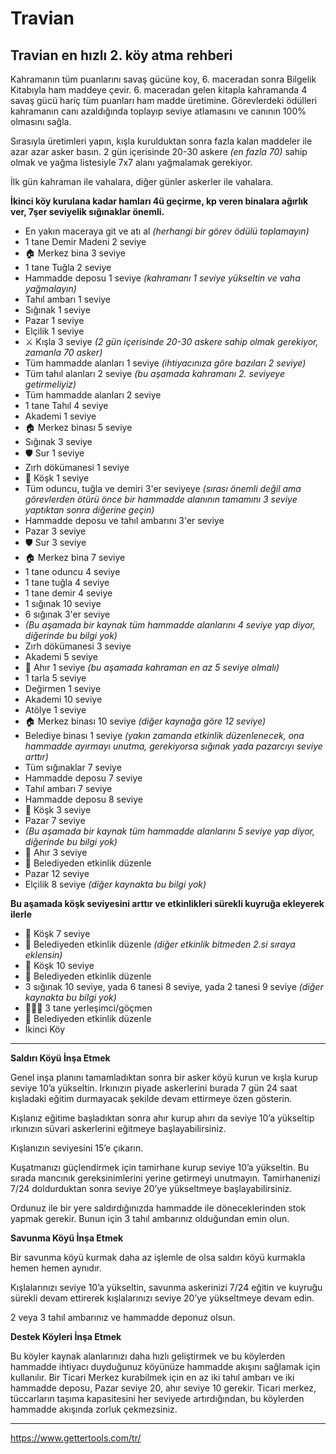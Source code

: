 # Travian

## Travian en hızlı 2. köy atma rehberi

Kahramanın tüm puanlarını savaş gücüne koy, 6. maceradan sonra Bilgelik Kitabıyla ham maddeye çevir.
6. maceradan gelen kitapla kahramanda 4 savaş gücü hariç tüm puanları ham madde üretimine.
Görevlerdeki ödülleri kahramanın canı azaldığında toplayıp seviye atlamasını ve canının 100% olmasını sağla.

Sırasıyla üretimleri yapın, kışla kurulduktan sonra fazla kalan maddeler ile azar azar asker basın.
2 gün içerisinde 20-30 askere _(en fazla 70)_ sahip olmak ve yağma listesiyle 7x7 alanı yağmalamak gerekiyor.

İlk gün kahraman ile vahalara, diğer günler askerler ile vahalara.

**İkinci köy kurulana kadar hamları 4ü geçirme, kp veren binalara ağırlık ver, 7şer seviyelik sığınaklar önemli.**

- En yakın maceraya git ve atı al _(herhangi bir görev ödülü toplamayın)_
- 1 tane Demir Madeni 2 seviye
- 🏠 Merkez bina 3 seviye
- 1 tane Tuğla 2 seviye
- Hammadde deposu 1 seviye _(kahramanı 1 seviye yükseltin ve vaha yağmalayın)_
- Tahıl ambarı 1 seviye
- Sığınak 1 seviye
- Pazar 1 seviye
- Elçilik 1 seviye
- ⚔️ Kışla 3 seviye _(2 gün içerisinde 20-30 askere sahip olmak gerekiyor, zamanla 70 asker)_
- Tüm hammadde alanları 1 seviye _(ihtiyacınıza göre bazıları 2 seviye)_
- Tüm tahıl alanları 2 seviye _(bu aşamada kahramanı 2. seviyeye getirmeliyiz)_
- Tüm hammadde alanları 2 seviye
- 1 tane Tahıl 4 seviye
- Akademi 1 seviye
- 🏠 Merkez binası 5 seviye
- Sığınak 3 seviye
- 🛡️ Sur 1 seviye
- Zırh dökümanesi 1 seviye
- 🏰 Köşk 1 seviye
- Tüm oduncu, tuğla ve demiri 3'er seviyeye _(sırası önemli değil ama görevlerden ötürü önce bir hammadde alanının tamamını 3 seviye yaptıktan sonra diğerine geçin)_
- Hammadde deposu ve tahıl ambarını 3'er seviye
- Pazar 3 seviye
- 🛡️ Sur 3 seviye
- 🏠 Merkez bina 7 seviye
- 1 tane oduncu 4 seviye
- 1 tane tuğla 4 seviye
- 1 tane demir 4 seviye
- 1 sığınak 10 seviye
- 6 sığınak 3'er seviye
- _(Bu aşamada bir kaynak tüm hammadde alanlarını 4 seviye yap diyor, diğerinde bu bilgi yok)_
- Zırh dökümanesi 3 seviye
- Akademi 5 seviye
- 🐴 Ahır 1 seviye _(bu aşamada kahraman en az 5 seviye olmalı)_
- 1 tarla 5 seviye
- Değirmen 1 seviye
- Akademi 10 seviye
- Atölye 1 seviye
- 🏠 Merkez binası 10 seviye _(diğer kaynağa göre 12 seviye)_
- Belediye binası 1 seviye _(yakın zamanda etkinlik düzenlenecek, ona hammadde ayırmayı unutma, gerekiyorsa sığınak yada pazarcıyı seviye arttır)_
- Tüm sığınaklar 7 seviye
- Hammadde deposu 7 seviye
- Tahıl ambarı 7 seviye
- Hammadde deposu 8 seviye
- 🏰 Köşk 3 seviye
- Pazar 7 seviye
- _(Bu aşamada bir kaynak tüm hammadde alanlarını 5 seviye yap diyor, diğerinde bu bilgi yok)_
- 🐴 Ahır 3 seviye
- 🎉 Belediyeden etkinlik düzenle
- Pazar 12 seviye
- Elçilik 8 seviye _(diğer kaynakta bu bilgi yok)_

**Bu aşamada köşk seviyesini arttır ve etkinlikleri sürekli kuyruğa ekleyerek ilerle**
- 🏰 Köşk 7 seviye
- 🎉 Belediyeden etkinlik düzenle _(diğer etkinlik bitmeden 2.si sıraya eklensin)_
- 🏰 Köşk 10 seviye
- 🎉 Belediyeden etkinlik düzenle
- 3 sığınak 10 seviye, yada 6 tanesi 8 seviye, yada 2 tanesi 9 seviye  _(diğer kaynakta bu bilgi yok)_
- 👷🏼‍♂️ 3 tane yerleşimci/göçmen
- 🎉 Belediyeden etkinlik düzenle
- İkinci Köy

***

**Saldırı Köyü İnşa Etmek**

Genel inşa planını tamamladıktan sonra bir asker köyü kurun ve kışla kurup seviye 10’a yükseltin. Irkınızın piyade askerlerini burada 7 gün 24 saat kışladaki eğitim durmayacak şekilde devam ettirmeye özen gösterin.

Kışlanız eğitime başladıktan sonra ahır kurup ahırı da seviye 10’a yükseltip ırkınızın süvari askerlerini eğitmeye başlayabilirsiniz.

Kışlanızın seviyesini 15’e çıkarın.

Kuşatmanızı güçlendirmek için tamirhane kurup seviye 10’a yükseltin. Bu sırada mancınık gereksinimlerini yerine getirmeyi unutmayın. Tamirhanenizi 7/24 doldurduktan sonra seviye 20’ye yükseltmeye başlayabilirsiniz.

Ordunuz ile bir yere saldırdığınızda hammadde ile döneceklerinden stok yapmak gerekir. Bunun için 3 tahıl ambarınız olduğundan emin olun.


**Savunma Köyü İnşa Etmek**

Bir savunma köyü kurmak daha az işlemle de olsa saldırı köyü kurmakla hemen hemen aynıdır.

Kışlalarınızı seviye 10’a yükseltin, savunma askerinizi 7/24 eğitin ve kuyruğu sürekli devam ettirerek kışlalarınızı seviye 20’ye yükseltmeye devam edin.

2 veya 3 tahıl ambarınız ve hammadde deponuz olsun.


**Destek Köyleri İnşa Etmek**

Bu köyler kaynak alanlarınızı daha hızlı geliştirmek ve bu köylerden hammadde ihtiyacı duyduğunuz köyünüze hammadde akışını sağlamak için kullanılır. Bir Ticari Merkez kurabilmek için en az iki tahıl ambarı ve iki hammadde deposu, Pazar seviye 20, ahır seviye 10 gerekir. Ticari merkez, tüccarların taşıma kapasitesini her seviyede artırdığından, bu köylerden hammadde akışında zorluk çekmezsiniz.

***

https://www.gettertools.com/tr/
